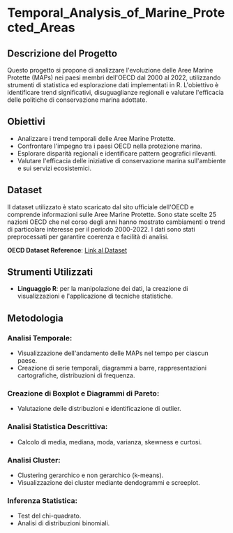 # Temporal_Analysis_of_Marine_Protected_Areas

## Descrizione del Progetto

Questo progetto si propone di analizzare l'evoluzione delle Aree Marine Protette (MAPs) nei paesi membri dell'OECD dal 2000 al 2022, utilizzando strumenti di statistica ed esplorazione dati implementati in R. L'obiettivo è identificare trend significativi, disuguaglianze regionali e valutare l'efficacia delle politiche di conservazione marina adottate.

## Obiettivi

- Analizzare i trend temporali delle Aree Marine Protette.
- Confrontare l'impegno tra i paesi OECD nella protezione marina.
- Esplorare disparità regionali e identificare pattern geografici rilevanti.
- Valutare l'efficacia delle iniziative di conservazione marina sull'ambiente e sui servizi ecosistemici.

## Dataset

Il dataset utilizzato è stato scaricato dal sito ufficiale dell'OECD e comprende informazioni sulle Aree Marine Protette. Sono state scelte 25 nazioni OECD che nel corso degli anni hanno mostrato cambiamenti o trend di particolare interesse per il periodo 2000-2022. I dati sono stati preprocessati per garantire coerenza e facilità di analisi.

**OECD Dataset Reference**: [Link al Dataset](https://www.aics.gov.it/oltremare/articoli/pianeta/cop15-cosa-significa-il-global-biodiversity-framework-per-la-cooperazione/)

## Strumenti Utilizzati

- **Linguaggio R**: per la manipolazione dei dati, la creazione di visualizzazioni e l'applicazione di tecniche statistiche.

## Metodologia

### Analisi Temporale:

- Visualizzazione dell'andamento delle MAPs nel tempo per ciascun paese.
- Creazione di serie temporali, diagrammi a barre, rappresentazioni cartografiche, distribuzioni di frequenza.

### Creazione di Boxplot e Diagrammi di Pareto:

- Valutazione delle distribuzioni e identificazione di outlier.

### Analisi Statistica Descrittiva:

- Calcolo di media, mediana, moda, varianza, skewness e curtosi.

### Analisi Cluster:

- Clustering gerarchico e non gerarchico (k-means).
- Visualizzazione dei cluster mediante dendogrammi e screeplot.

### Inferenza Statistica:

- Test del chi-quadrato.
- Analisi di distribuzioni binomiali.
